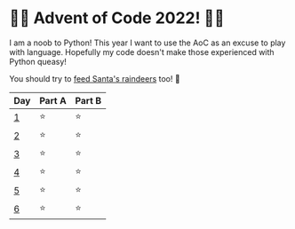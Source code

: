 # 🎄🎁 Advent of Code 2022! 🎁🎄

I am a noob to Python! This year I want to use the AoC as an excuse to play with language. Hopefully my code doesn't make those experienced with Python queasy!

You should try to [feed Santa's raindeers](https://adventofcode.com/) too! 🎅

| Day                                      | Part A | Part B |
| ---------------------------------------- | ------ | ------ |
| [1](https://adventofcode.com/2022/day/1) | ⭐️    | ⭐️    |
| [2](https://adventofcode.com/2022/day/2) | ⭐️    | ⭐️    |
| [3](https://adventofcode.com/2022/day/3) | ⭐️    | ⭐️    |
| [4](https://adventofcode.com/2022/day/4) | ⭐️    | ⭐️    |
| [5](https://adventofcode.com/2022/day/5) | ⭐️    | ⭐️    |
| [6](https://adventofcode.com/2022/day/6) | ⭐️    | ⭐️    |
